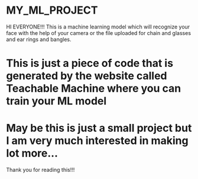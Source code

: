 # MY_ML_PROJECT
HI EVERYONE!!!
This is a machine learning model which will recognize your face with the help of your camera or the file uploaded for chain and glasses and ear rings and bangles.
  # This is just a piece of code that is generated by the website  called Teachable Machine where you can train your ML model 
  # May be this is just a small project but I am very much interested in making lot more...
  
  
  Thank you for reading this!!!
